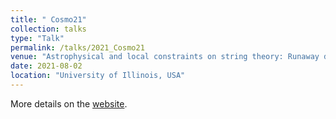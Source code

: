```yaml
---
title: " Cosmo21"
collection: talks
type: "Talk"
permalink: /talks/2021_Cosmo21
venue: "Astrophysical and local constraints on string theory: Runaway dilaton models"
date: 2021-08-02
location: "University of Illinois, USA"
---
```

More details on the [website](https://caps.ncsa.illinois.edu/conferences/cosmo21/).

